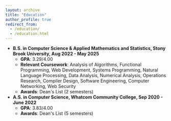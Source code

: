 ```yaml
---
layout: archive
title: "Education"
author_profile: true
redirect_from: 
  - /education/
  - /education.html
---
```


* **B.S. in Computer Science & Applied Mathematics and Statistics, Stony Brook University, Aug 2022 - May 2025**
    * **GPA**: 3.29/4.00
    * **Relevant Coursework**: Analysis of Algorithms, Functional Programming, Web Development, Systems Programming, Natural Language Processing,
                                Data Analysis, Numerical Analysis, Operations Research, Compiler Design, Software Engineering, Computer Networking,
                               Web Security
    * **Awards**: Dean's List (2 semesters)
* **A.S. in Computer Science, Whatcom Community College, Sep 2020 - June 2022**
    * **GPA**: 3.83/4.00
    * **Awards**: Dean's List (5 semesters)
